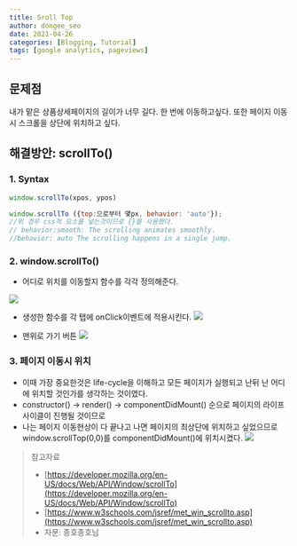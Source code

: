 ```yaml
---
title: Sroll Top
author: dongee_seo
date: 2021-04-26
categories: [Blogging, Tutorial]
tags: [google analytics, pageviews]
---
```


## 문제점

내가 맡은 상품상세페이지의 길이가 너무 길다. 한 번에 이동하고싶다.
또한 페이지 이동시 스크롤을 상단에 위치하고 싶다.

## 해결방안: scrollTo()

### 1. Syntax

```jsx
window.scrollTo(xpos, ypos)

window.scrollTo ({top:으로부터 몇px, behavior: 'auto'});
//위 경우 css적 요소를 넣는것이므로 {}를 사용했다.
// behavior:smooth: The scrolling animates smoothly.
//behavior: auto The scrolling happens in a single jump.
```

### 2. window.scrollTo()

- 어디로 위치를 이동할지 함수를 각각 정의해준다.

![](https://velog.velcdn.com/images/seod0209/post/ac4c3c12-c46b-4fd8-aaa0-d1d8c32d7b04/image.png)

- 생성한 함수를 각 탭에 onClick이벤트에 적용시킨다.
  ![](https://velog.velcdn.com/images/seod0209/post/63713d0d-d214-4e75-a28b-0bf01a5b997c/image.png)

- 맨위로 가기 버튼
  ![](https://velog.velcdn.com/images/seod0209/post/8d595e6d-b38d-4a72-9d87-d29d3f55be11/image.png)

### 3. 페이지 이동시 위치

- 이때 가장 중요한것은 life-cycle을 이해하고 모든 페이지가 실행되고 난뒤 난 어디에 위치할 것인가를 생각하는 것이였다.
- constructor() -> render() -> componentDidMount() 순으로 페이지의 라이프사이클이 진행될 것이므로
- 나는 페이지 이동현상이 다 끝나고 나면 페이지의 최상단에 위치하고 싶었으므로 window.scrollTop(0,0)를 componentDidMount()에 위치시켰다.
  ![](https://velog.velcdn.com/images%2Fseod0209%2Fpost%2Fae6ebb7b-f690-4065-9270-75d690bec291%2Fimage.png)

> 참고자료
>
> - [https://developer.mozilla.org/en-US/docs/Web/API/Window/scrollTo](https://developer.mozilla.org/en-US/docs/Web/API/Window/scrollTo)
> - [https://www.w3schools.com/jsref/met_win_scrollto.asp](https://www.w3schools.com/jsref/met_win_scrollto.asp)
> - 자문: 종호종호님
